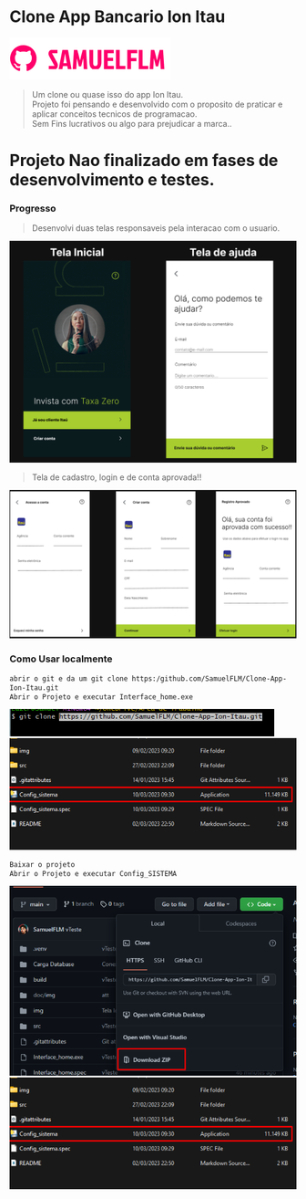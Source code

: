 # Clone App Bancario Ion Itau

<!---Esses são exemplos. Veja https:/shields.io para outras pessoas ou para personalizar este conjunto de escudos. Você pode querer incluir dependências, status do projeto e informações de licença aqui--->

<img src="doc/img/logo.png" alt="logo_samuelflm">

> Um clone ou quase isso do app Ion Itau.<br>
> Projeto foi pensando e desenvolvido com o proposito de praticar e aplicar conceitos tecnicos de programacao.<br> Sem Fins lucrativos ou algo para prejudicar a marca..

# Projeto Nao finalizado em fases de desenvolvimento e testes.

### Progresso
> Desenvolvi duas telas responsaveis pela interacao com o usuario.

<img src="doc/img/interface.png" alt="interface">

> Tela de cadastro, login e de conta aprovada!!

<img src="doc/img/interface3.png" alt="interface">

### Como Usar localmente

```shell
abrir o git e da um git clone https:/github.com/SamuelFLM/Clone-App-Ion-Itau.git
Abrir o Projeto e executar Interface_home.exe
```
<img src="doc/img/git_clone.png" alt="interface">
<img src="doc/img/home.png" alt="interface">

```shell
Baixar o projeto 
Abrir o Projeto e executar Config_SISTEMA
```

<img src="doc/img/zip.png" alt="interface">
<img src="doc/img/home.png" alt="interface">